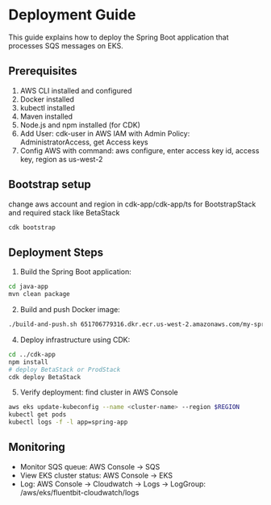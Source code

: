 # Deployment Guide

This guide explains how to deploy the Spring Boot application that processes SQS messages on EKS.

## Prerequisites

1. AWS CLI installed and configured
2. Docker installed
3. kubectl installed
4. Maven installed
5. Node.js and npm installed (for CDK)
6. Add User: cdk-user in AWS IAM with Admin Policy: AdministratorAccess, get Access keys
7. Config AWS with command: aws configure, enter access key id, access key, region as us-west-2

## Bootstrap setup
change aws account and region in cdk-app/cdk-app/ts for BootstrapStack and required stack like BetaStack
```bash
cdk bootstrap
```

## Deployment Steps

1. Build the Spring Boot application:
```bash
cd java-app
mvn clean package
```

2. Build and push Docker image:
```bash
./build-and-push.sh 651706779316.dkr.ecr.us-west-2.amazonaws.com/my-springboot-app us-west-2
```

4. Deploy infrastructure using CDK:
```bash
cd ../cdk-app
npm install
# deploy BetaStack or ProdStack
cdk deploy BetaStack
```

5. Verify deployment:
find cluster in AWS Console
```bash
aws eks update-kubeconfig --name <cluster-name> --region $REGION
kubectl get pods
kubectl logs -f -l app=spring-app
```

## Monitoring
- Monitor SQS queue: AWS Console -> SQS
- View EKS cluster status: AWS Console -> EKS
- Log: AWS Console -> Cloudwatch -> Logs -> LogGroup: /aws/eks/fluentbit-cloudwatch/logs